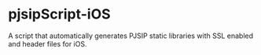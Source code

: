 # pjsipScript-iOS
A script that automatically generates PJSIP static libraries with SSL enabled and header files for iOS.

